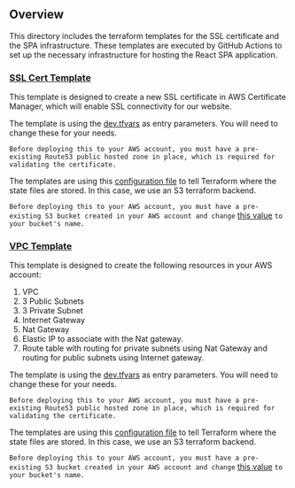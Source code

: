 ## Overview

This directory includes the terraform templates for the SSL certificate and the SPA infrastructure. These templates are executed by GitHub Actions to set up the necessary infrastructure for hosting the React SPA application.

### [SSL Cert Template](https://github.com/cristianstoichin/react-ci-cd-terraform/tree/main/infrastructure/terraform/1.cert)

This template is designed to create a new SSL certificate in AWS Certificate Manager, which will enable SSL connectivity for our website. 

The template is using the [dev.tfvars](https://github.com/cristianstoichin/terraform_templates/blob/main/infrastructure/terraform/1.cert/variables/dev.tfvars) as entry parameters. You will need to change these for your needs. 

`Before deploying this to your AWS account, you must have a pre-existing Route53 public hosted zone in place, which is required for validating the certificate.`

The templates are using this [configuration file](https://github.com/cristianstoichin/terraform_templates/blob/main/infrastructure/terraform/1.cert/config/backend-dev.hcl) to tell Terraform where the state files are stored. In this case, we use an S3 terraform backend. 

`Before deploying this to your AWS account, you must have a pre-existing S3 bucket created in your AWS account and change` [this value](https://github.com/cristianstoichin/terraform_templates/blob/main/infrastructure/terraform/1.cert/config/backend-dev.hcl#L1) `to your bucket's name.`

### [VPC Template](https://github.com/cristianstoichin/terraform_templates/tree/main/infrastructure/terraform/2.vpc)

This template is designed to create the following resources in your AWS account:

1. VPC
2. 3 Public Subnets
3. 3 Private Subnet
4. Internet Gateway
5. Nat Gateway
6. Elastic IP to associate with the Nat gateway.
7. Route table with routing for private subnets using Nat Gateway and routing for public subnets using Internet gateway.

The template is using the [dev.tfvars](https://github.com/cristianstoichin/terraform_templates/blob/main/infrastructure/terraform/2.vpc/variables/dev.tfvars) as entry parameters. You will need to change these for your needs. 

`Before deploying this to your AWS account, you must have a pre-existing Route53 public hosted zone in place, which is required for validating the certificate.`

The templates are using this [configuration file](https://github.com/cristianstoichin/terraform_templates/blob/main/infrastructure/terraform/2.vpc/config/backend-dev.hcl) to tell Terraform where the state files are stored. In this case, we use an S3 terraform backend. 

`Before deploying this to your AWS account, you must have a pre-existing S3 bucket created in your AWS account and change` [this value](https://github.com/cristianstoichin/terraform_templates/blob/main/infrastructure/terraform/2.vpc/config/backend-dev.hcl#L1) `to your bucket's name.`
